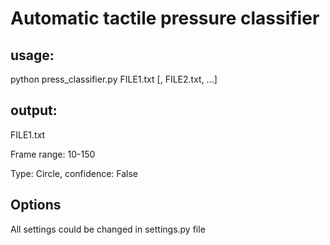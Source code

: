 # Automatic tactile pressure classifier

## usage:

python press_classifier.py FILE1.txt [, FILE2.txt, ...]

## output:
FILE1.txt

Frame range: 10-150

Type: Circle, confidence: False

## Options

All settings could be changed in settings.py file
